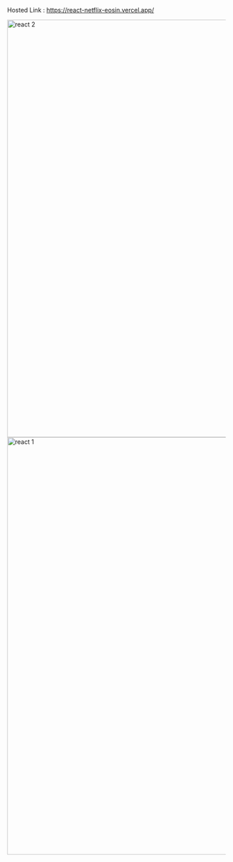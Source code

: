 Hosted Link : https://react-netflix-eosin.vercel.app/

<img width="960" alt="react 2" src="https://github.com/rasi-kp/react-netflix/assets/107319917/ceddb364-7170-4b52-b6bd-774b255814c7">

<img width="960" alt="react 1" src="https://github.com/rasi-kp/react-netflix/assets/107319917/9968b98a-23b8-44f5-8f20-a8f5e74d3125">
